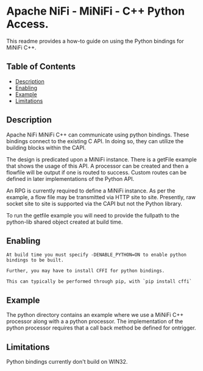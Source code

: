 <!--
  Licensed to the Apache Software Foundation (ASF) under one or more
  contributor license agreements.  See the NOTICE file distributed with
  this work for additional information regarding copyright ownership.
  The ASF licenses this file to You under the Apache License, Version 2.0
  (the "License"); you may not use this file except in compliance with
  the License.  You may obtain a copy of the License at
      http://www.apache.org/licenses/LICENSE-2.0
  Unless required by applicable law or agreed to in writing, software
  distributed under the License is distributed on an "AS IS" BASIS,
  WITHOUT WARRANTIES OR CONDITIONS OF ANY KIND, either express or implied.
  See the License for the specific language governing permissions and
  limitations under the License.
-->

# Apache NiFi - MiNiFi - C++ Python Access.


This readme provides a how-to guide on using the Python bindings for MiNiFi C++. 

## Table of Contents

- [Description](#description)
- [Enabling](#enabling)
- [Example](#example)
- [Limitations](#limitations)

## Description

Apache NiFi MiNiFi C++ can communicate using python bindings. These bindings connect
to the existing C API. In doing so, they can utilize the building blocks within the CAPI.

The design is predicated upon a MiNiFi instance. There is a getFile example that shows
the usage of this API. A processor can be created and then a flowfile will be output if one
is routed to success. Custom routes can be defined in later implementations of the Python API.

An RPG is currently required to define a MiNiFi instance. As per the example, a flow file may 
be transmitted via HTTP site to site. Presently, raw socket site to site is supported via
the CAPI but not the Python library.

To run the getfile example you will need to provide the fullpath to the python-lib shared object
created at build time.

## Enabling
	At build time you must specify -DENABLE_PYTHON=ON to enable python bindings to be built.
	
	Further, you may have to install CFFI for python bindings.
	
	This can typically be performed through pip, with `pip install cffi`
	
## Example
   The python directory contains an example where we use a MiNiFi C++ processor along with a
   a python processor. The implementation of the python processor requires that a call back
   method be defined for ontrigger.
   
## Limitations
   Python bindings currently don't build on WIN32.
